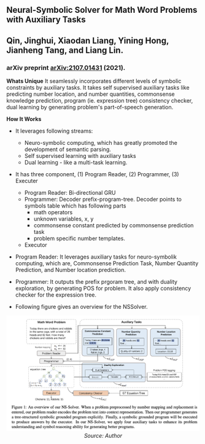 ## Neural-Symbolic Solver for Math Word Problems with Auxiliary Tasks
## Qin, Jinghui, Xiaodan Liang, Yining Hong, Jianheng Tang, and Liang Lin. 
### arXiv preprint [arXiv:2107.01431](https://arxiv.org/pdf/2107.01431.pdf) (2021).

**Whats Unique**
It seamlessly incorporates different levels of symbolic constraints by auxiliary tasks. It takes self supervised auxiliary tasks like predicting number location, and number quantities, commonsense knowledge prediction, program (ie. expression tree) consistency checker, dual learning by generating problem's part-of-speech generation.

**How It Works**
* It leverages following streams:
    * Neuro-symbolic computing, which has greatly promoted the development of semantic parsing.
    * Self supervised learning with auxiliary tasks
    * Dual learning - like a multi-task learning.

* It has three component, (1) Program Reader, (2) Programmer, (3) Executer
    * Program Reader: Bi-directional GRU
    * Programmer: Decoder prefix-program-tree. Decoder points to symbols table which has following parts
        * math operators
        * unknown variables, x, y
        * commonsense constant predicted by commonsense prediction task
        * problem specific number templates.
    * Executor

* Program Reader: It leverages auxiliary tasks for neuro-symbolik computing, which are, Commonsense Prediction Task, Number Quantity Prediction, and Number location prediction. 

* Programmer: It outputs the prefix prgoram tree, and with duality exploration, by generating POS for problem. It also apply consistency checker for the expression tree.

* Following figure gives an overview for the NSSolver.

<p align="center">
    <img width=600 src="images/NSSolver_overview.png">
    <em>Source: Author</em>
    </p>